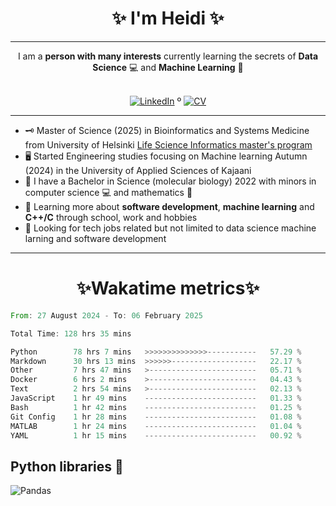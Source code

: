 
<!-- Introduction/Summary Section -->

<h1 align = center>✨ I'm Heidi ✨</h1>
<hr>

<div align="center">
    I am a <strong>person with many interests</strong> currently learning the secrets of <strong>Data Science</strong> 💻 and <strong>Machine Learning</strong> 🧮
</div>
<br>
<!-- **Badges**
- website to create badge : https://shields.io/
- very nice tutorial to create badge : https://medium.com/@therafamartins/make-your-customized-badges-in-a-few-minutes-18e75475e271
-->
<p align="center">
  <a href="https://www.linkedin.com/in/heidi-putkuri/"><img src="http://img.shields.io/badge/LinkedIn-purple?style=flat&logo=linkedin" alt="LinkedIn"></a> º
  <a href="https://heksaani.github.io/CV/"><img src="https://shields.io/badge/CV-purple" alt="CV" ></a>
</p>
<hr>

<!-- Activities/Interests Section -->
- 🗝 Master of Science (2025) in Bioinformatics and Systems Medicine from University of Helsinki [Life Science Informatics master's program](https://www.helsinki.fi/en/degree-programmes/life-science-informatics-masters-programme)
- 🖥️ Started Engineering studies focusing on Machine learning Autumn (2024) in the University of Applied Sciences of Kajaani 
- 🧫 I have a Bachelor in Science (molecular biology) 2022 with minors in computer science 💻 and mathematics 🧮
- 🔭 Learning more about **software development**, **machine learning** and **C++/C** through school, work and hobbies
- 👀 Looking for tech jobs related but not limited to data science machine larning and software development 

<hr>
<h1 align = center>✨Wakatime metrics✨</h1>
<!--START_SECTION:waka-->

```rust
From: 27 August 2024 - To: 06 February 2025

Total Time: 128 hrs 35 mins

Python        78 hrs 7 mins   >>>>>>>>>>>>>>-----------   57.29 %
Markdown      30 hrs 13 mins  >>>>>>-------------------   22.17 %
Other         7 hrs 47 mins   >------------------------   05.71 %
Docker        6 hrs 2 mins    >------------------------   04.43 %
Text          2 hrs 54 mins   >------------------------   02.13 %
JavaScript    1 hr 49 mins    -------------------------   01.33 %
Bash          1 hr 42 mins    -------------------------   01.25 %
Git Config    1 hr 28 mins    -------------------------   01.08 %
MATLAB        1 hr 24 mins    -------------------------   01.04 %
YAML          1 hr 15 mins    -------------------------   00.92 %
```

<!--END_SECTION:waka-->

## Python libraries 🐍

![Pandas](https://img.shields.io/badge/Pandas-Used-blue?logo=pandas)

